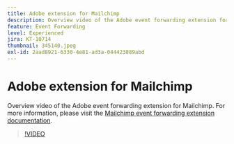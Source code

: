```yaml
---
title: Adobe extension for Mailchimp
description: Overview video of the Adobe event forwarding extension for Mailchimp.
feature: Event Forwarding
level: Experienced
jira: KT-10714
thumbnail: 345140.jpeg
exl-id: 2aad8921-6330-4e81-ad3a-044423889abd
---
```

# Adobe extension for Mailchimp

Overview video of the Adobe event forwarding extension for Mailchimp. For more information, please visit the [Mailchimp event forwarding extension documentation](https://experienceleague.adobe.com/docs/experience-platform/tags/extensions/adobe/mailchimp-edge/overview.html).

>[!VIDEO](https://video.tv.adobe.com/v/345140/?learn=on)
